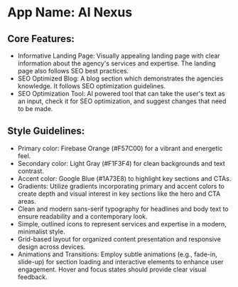 # **App Name**: AI Nexus

## Core Features:

- Informative Landing Page: Visually appealing landing page with clear information about the agency's services and expertise. The landing page also follows SEO best practices.
- SEO Optimized Blog: A blog section which demonstrates the agencies knowledge. It follows SEO optimization guidelines.
- SEO Optimization Tool: AI powered tool that can take the user's text as an input, check it for SEO optimization, and suggest changes that need to be made.

## Style Guidelines:

- Primary color: Firebase Orange (#F57C00) for a vibrant and energetic feel.
- Secondary color: Light Gray (#F1F3F4) for clean backgrounds and text contrast.
- Accent color: Google Blue (#1A73E8) to highlight key sections and CTAs.
- Gradients: Utilize gradients incorporating primary and accent colors to create depth and visual interest in key sections like the hero and CTA areas.
- Clean and modern sans-serif typography for headlines and body text to ensure readability and a contemporary look.
- Simple, outlined icons to represent services and expertise in a modern, minimalist style.
- Grid-based layout for organized content presentation and responsive design across devices.
- Animations and Transitions: Employ subtle animations (e.g., fade-in, slide-up) for section loading and interactive elements to enhance user engagement. Hover and focus states should provide clear visual feedback.
